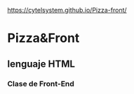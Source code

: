 https://cytelsystem.github.io/Pizza-front/

# Pizza&Front

## lenguaje HTML

### Clase de Front-End
